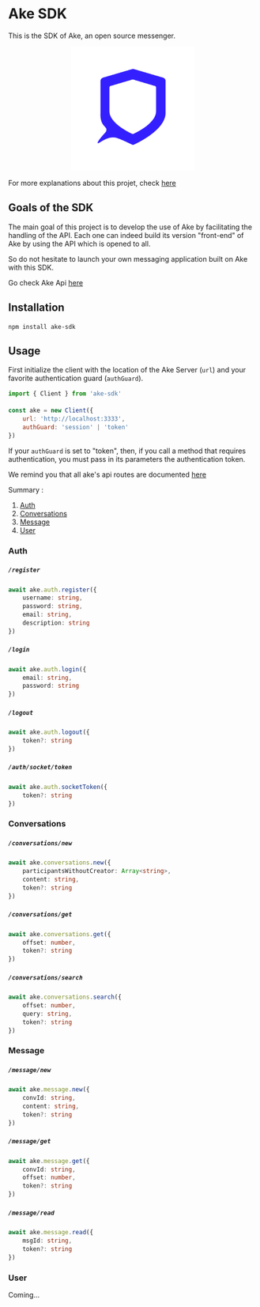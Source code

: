 # Ake SDK

This is the SDK of Ake, an open source messenger. 

<p align="center"><img src="./assets/logo.png" width="250"></p>

For more explanations about this projet, check [here](https://github.com/wshchocolatine/ake-api#readme/)

## Goals of the SDK

The main goal of this project is to develop the use of Ake by facilitating the handling of the API. Each one can indeed build its version "front-end" of Ake by using the API which is opened to all. 

So do not hesitate to launch your own messaging application built on Ake with this SDK. 

Go check Ake Api [here](https://github.com/wshchocolatine/ake-api)

## Installation 

```
npm install ake-sdk
```

## Usage

First initialize the client with the location of the Ake Server (`url`) and your favorite authentication guard (`authGuard`). 

```js
import { Client } from 'ake-sdk'

const ake = new Client({
	url: 'http://localhost:3333', 
	authGuard: 'session' | 'token'
})
```

If  your `authGuard` is set to "token", then, if you call a method that requires authentication, you must pass in its parameters the authentication token. 

We remind you that all ake's api routes are documented [here](https://www.notion.so/wshchocolatine/Routes-29e68974864a4f178a587eac4d677854)

Summary : 

1. [Auth](#auth)
2. [Conversations](#conversations)
3. [Message](#message)
4. [User](#user)

### Auth 

##### `/register`

```typescript
await ake.auth.register({
	username: string, 
	password: string, 
	email: string, 
	description: string
})
```

##### `/login`

```typescript 
await ake.auth.login({
	email: string, 
	password: string
})
```

##### `/logout`

```typescript
await ake.auth.logout({
	token?: string
})
```

##### `/auth/socket/token`

```typescript
await ake.auth.socketToken({
	token?: string
})
```

### Conversations 

##### `/conversations/new`

```typescript
await ake.conversations.new({
	participantsWithoutCreator: Array<string>, 
	content: string, 
	token?: string	
})
```

##### `/conversations/get`

```typescript
await ake.conversations.get({
	offset: number, 
	token?: string
})
```

##### `/conversations/search`

```typescript
await ake.conversations.search({
	offset: number, 
	query: string, 
	token?: string
})
```

### Message 

##### `/message/new`

```typescript
await ake.message.new({
	convId: string, 
	content: string, 
	token?: string
})
```

##### `/message/get`

```typescript
await ake.message.get({
	convId: string, 
	offset: number, 
	token?: string
})
```

##### `/message/read`

```typescript
await ake.message.read({
	msgId: string, 
	token?: string
})
```

### User 

Coming...

